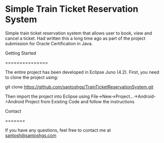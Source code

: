 Simple Train Ticket Reservation System
===========


Simple train ticket reservation system that allows user to book, view and cancel a ticket. Had written this a long time ago as part of the project submission for Oracle Certification in Java.

Getting Started

===============


The entire project has been developed in Eclipse Juno (4.2). First, you need to clone the project using:

git clone https://github.com/santoshgs/TrainTicketReservationSystem.git

Then import the project into Eclipse using File->New->Project...->Android->Android Project from Existing Code and follow the instructions



Contact

=======


If you have any questions, feel free to contact me at santosh@santoshgs.com